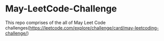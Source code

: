 # May-LeetCode-Challenge
This repo comprises of the all of May Leet Code challenges(https://leetcode.com/explore/challenge/card/may-leetcoding-challenge/) 
